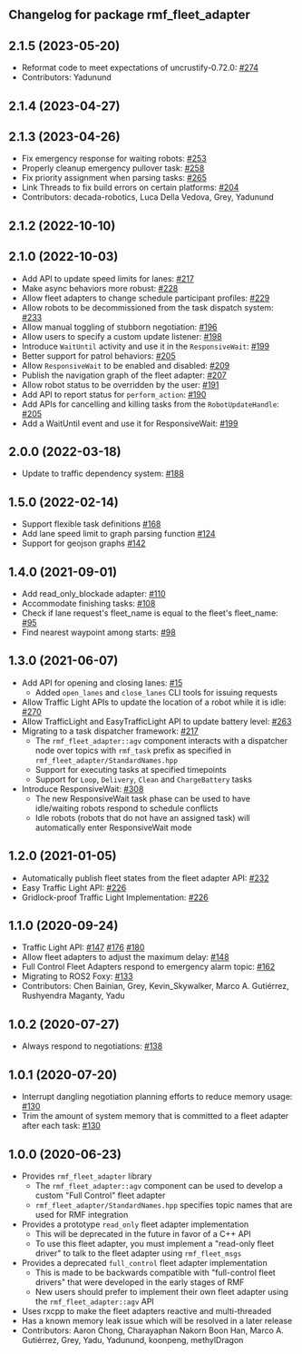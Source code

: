 ## Changelog for package rmf_fleet_adapter

2.1.5 (2023-05-20)
------------------
* Reformat code to meet expectations of uncrustify-0.72.0: [#274](https://github.com/open-rmf/rmf_ros2/issues/274)
* Contributors: Yadunund

2.1.4 (2023-04-27)
------------------

2.1.3 (2023-04-26)
------------------
* Fix emergency response for waiting robots: [#253](https://github.com/open-rmf/rmf_ros2/pull/253)
* Properly cleanup emergency pullover task: [#258](https://github.com/open-rmf/rmf_ros2/pull/258)
* Fix priority assignment when parsing tasks: [#265](https://github.com/open-rmf/rmf_ros2/issues/265)
* Link Threads to fix build errors on certain platforms: [#204](https://github.com/open-rmf/rmf_ros2/issues/204)
* Contributors: decada-robotics, Luca Della Vedova, Grey, Yadunund

2.1.2 (2022-10-10)
------------------

2.1.0 (2022-10-03)
------------------
* Add API to update speed limits for lanes: [#217](https://github.com/open-rmf/rmf_ros2/pull/217)
* Make async behaviors more robust: [#228](https://github.com/open-rmf/rmf_ros2/pull/228)
* Allow fleet adapters to change schedule participant profiles: [#229](https://github.com/open-rmf/rmf_ros2/pull/229)
* Allow robots to be decommissioned from the task dispatch system: [#233](https://github.com/open-rmf/rmf_ros2/pull/233)
* Allow manual toggling of stubborn negotiation: [#196](https://github.com/open-rmf/rmf_ros2/pull/196)
* Allow users to specify a custom update listener: [#198](https://github.com/open-rmf/rmf_ros2/pull/198)
* Introduce `WaitUntil` activity and use it in the `ResponsiveWait`: [#199](https://github.com/open-rmf/rmf_ros2/pull/199)
* Better support for patrol behaviors: [#205](https://github.com/open-rmf/rmf_ros2/pull/205)
* Allow `ResponsiveWait` to be enabled and disabled: [#209](https://github.com/open-rmf/rmf_ros2/pull/209)
* Publish the navigation graph of the fleet adapter: [#207](https://github.com/open-rmf/rmf_ros2/pull/207)
* Allow robot status to be overridden by the user: [#191](https://github.com/open-rmf/rmf_ros2/pull/191)
* Add API to report status for `perform_action`: [#190](https://github.com/open-rmf/rmf_ros2/pull/190)
* Add APIs for cancelling and killing tasks from the `RobotUpdateHandle`: [#205](https://github.com/open-rmf/rmf_ros2/pull/205)
* Add a WaitUntil event and use it for ResponsiveWait: [#199](https://github.com/open-rmf/rmf_ros2/pull/199)

2.0.0 (2022-03-18)
------------------
* Update to traffic dependency system: [#188](https://github.com/open-rmf/rmf_ros2/pull/188)

1.5.0 (2022-02-14)
------------------
* Support flexible task definitions [#168](https://github.com/open-rmf/rmf_ros2/pull/168)
* Add lane speed limit to graph parsing function [#124](https://github.com/open-rmf/rmf_ros2/pull/124)
* Support for geojson graphs [#142](https://github.com/open-rmf/rmf_ros2/pull/142)

1.4.0 (2021-09-01)
------------------
* Add read_only_blockade adapter: [#110](https://github.com/open-rmf/rmf_ros2/pull/110)
* Accommodate finishing tasks: [#108](https://github.com/open-rmf/rmf_ros2/pull/108)
* Check if lane request's fleet_name is equal to the fleet's fleet_name: [#95](https://github.com/open-rmf/rmf_ros2/pull/95)
* Find nearest waypoint among starts: [#98](https://github.com/open-rmf/rmf_ros2/pull/98)

1.3.0 (2021-06-07)
------------------
* Add API for opening and closing lanes: [#15](https://github.com/open-rmf/rmf_ros2/pull/15)
    * Added `open_lanes` and `close_lanes` CLI tools for issuing requests
* Allow Traffic Light APIs to update the location of a robot while it is idle: [#270](https://github.com/osrf/rmf_core/pull/270)
* Allow TrafficLight and EasyTrafficLight API to update battery level: [#263](https://github.com/osrf/rmf_core/pull/263)
* Migrating to a task dispatcher framework: [#217](https://github.com/osrf/rmf_core/pull/217)
    * The `rmf_fleet_adapter::agv` component interacts with a dispatcher node over topics with `rmf_task` prefix as specified in `rmf_fleet_adapter/StandardNames.hpp`
    * Support for executing tasks at specified timepoints
    * Support for `Loop`, `Delivery`, `Clean` and `ChargeBattery` tasks
* Introduce ResponsiveWait: [#308](https://github.com/osrf/rmf_core/pull/308)
    * The new ResponsiveWait task phase can be used to have idle/waiting robots respond to schedule conflicts
    * Idle robots (robots that do not have an assigned task) will automatically enter ResponsiveWait mode


1.2.0 (2021-01-05)
------------------
* Automatically publish fleet states from the fleet adapter API: [#232](https://github.com/osrf/rmf_core/pull/232)
* Easy Traffic Light API: [#226](https://github.com/osrf/rmf_core/pull/226)
* Gridlock-proof Traffic Light Implementation: [#226](https://github.com/osrf/rmf_core/pull/226)

1.1.0 (2020-09-24)
------------------
* Traffic Light API: [#147](https://github.com/osrf/rmf_core/pull/147) [#176](https://github.com/osrf/rmf_core/pull/176) [#180](https://github.com/osrf/rmf_core/pull/180)
* Allow fleet adapters to adjust the maximum delay: [#148](https://github.com/osrf/rmf_core/pull/148)
* Full Control Fleet Adapters respond to emergency alarm topic: [#162](https://github.com/osrf/rmf_core/pull/162)
* Migrating to ROS2 Foxy: [#133](https://github.com/osrf/rmf_core/pull/133)
* Contributors: Chen Bainian, Grey, Kevin_Skywalker, Marco A. Gutiérrez, Rushyendra Maganty, Yadu

1.0.2 (2020-07-27)
------------------
* Always respond to negotiations: [#138](https://github.com/osrf/rmf_core/pull/138)

1.0.1 (2020-07-20)
------------------
* Interrupt dangling negotiation planning efforts to reduce memory usage: [#130](https://github.com/osrf/rmf_core/pull/130/)
* Trim the amount of system memory that is committed to a fleet adapter after each task: [#130](https://github.com/osrf/rmf_core/pull/130/)

1.0.0 (2020-06-23)
------------------
* Provides `rmf_fleet_adapter` library
    * The `rmf_fleet_adapter::agv` component can be used to develop a custom "Full Control" fleet adapter
    * `rmf_fleet_adapter/StandardNames.hpp` specifies topic names that are used for RMF integration
* Provides a prototype `read_only` fleet adapter implementation
    * This will be deprecated in the future in favor of a C++ API
    * To use this fleet adapter, you must implement a "read-only fleet driver" to talk to the fleet adapter using `rmf_fleet_msgs`
* Provides a deprecated `full_control` fleet adapter implementation
    * This is made to be backwards compatible with "full-control fleet drivers" that were developed in the early stages of RMF
    * New users should prefer to implement their own fleet adapter using the `rmf_fleet_adapter::agv` API
* Uses rxcpp to make the fleet adapters reactive and multi-threaded
* Has a known memory leak issue which will be resolved in a later release
* Contributors: Aaron Chong, Charayaphan Nakorn Boon Han, Marco A. Gutiérrez, Grey, Yadu, Yadunund, koonpeng, methylDragon
